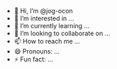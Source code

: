 - 👋 Hi, I’m @jog-ocon
- 👀 I’m interested in ...
- 🌱 I’m currently learning ...
- 💞️ I’m looking to collaborate on ...
- 📫 How to reach me ...
- 😄 Pronouns: ...
- ⚡ Fun fact: ...

<!---
jog-ocon/jog-ocon is a ✨ special ✨ repository because its `README.md` (this file) appears on your GitHub profile.
You can click the Preview link to take a look at your changes.
--->
